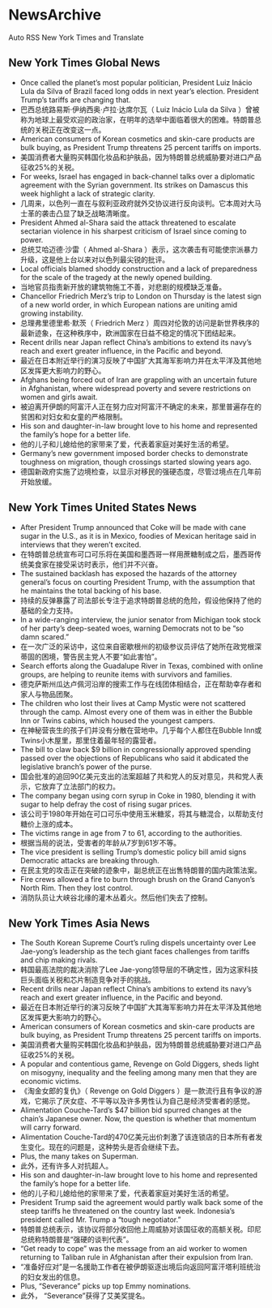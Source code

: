 # NewsArchive
Auto RSS New York Times and Translate

## New York Times Global News
* Once called the planet’s most popular politician, President Luiz Inácio Lula da Silva of Brazil faced long odds in next year’s election. President Trump’s tariffs are changing that.
* 巴西总统路易斯·伊纳西奥·卢拉·达席尔瓦（ Luiz Inácio Lula da Silva ）曾被称为地球上最受欢迎的政治家，在明年的选举中面临着很大的困难。特朗普总统的关税正在改变这一点。
* American consumers of Korean cosmetics and skin-care products are bulk buying, as President Trump threatens 25 percent tariffs on imports.
* 美国消费者大量购买韩国化妆品和护肤品，因为特朗普总统威胁要对进口产品征收25%的关税。
* For weeks, Israel has engaged in back-channel talks over a diplomatic agreement with the Syrian government. Its strikes on Damascus this week highlight a lack of strategic clarity.
* 几周来，以色列一直在与叙利亚政府就外交协议进行反向谈判。它本周对大马士革的袭击凸显了缺乏战略清晰度。
* President Ahmed al-Shara said the attack threatened to escalate sectarian violence in his sharpest criticism of Israel since coming to power.
* 总统艾哈迈德·沙雷（ Ahmed al-Shara ）表示，这次袭击有可能使宗派暴力升级，这是他上台以来对以色列最尖锐的批评。
* Local officials blamed shoddy construction and a lack of preparedness for the scale of the tragedy at the newly opened building.
* 当地官员指责新开放的建筑物施工不善，对悲剧的规模缺乏准备。
* Chancellor Friedrich Merz’s trip to London on Thursday is the latest sign of a new world order, in which European nations are uniting amid growing instability.
* 总理弗里德里希·默茨（ Friedrich Merz ）周四对伦敦的访问是新世界秩序的最新迹象，在这种秩序中，欧洲国家在日益不稳定的情况下团结起来。
* Recent drills near Japan reflect China’s ambitions to extend its navy’s reach and exert greater influence, in the Pacific and beyond.
* 最近在日本附近举行的演习反映了中国扩大其海军影响力并在太平洋及其他地区发挥更大影响力的野心。
* Afghans being forced out of Iran are grappling with an uncertain future in Afghanistan, where widespread poverty and severe restrictions on women and girls await.
* 被迫离开伊朗的阿富汗人正在努力应对阿富汗不确定的未来，那里普遍存在的贫困和对妇女和女童的严格限制。
* His son and daughter-in-law brought love to his home and represented the family’s hope for a better life.
* 他的儿子和儿媳给他的家带来了爱，代表着家庭对美好生活的希望。
* Germany’s new government imposed border checks to demonstrate toughness on migration, though crossings started slowing years ago.
* 德国新政府实施了边境检查，以显示对移民的强硬态度，尽管过境点在几年前开始放缓。

## New York Times United States News
* After President Trump announced that Coke will be made with cane sugar in the U.S., as it is in Mexico, foodies of Mexican heritage said in interviews that they weren’t excited.
* 在特朗普总统宣布可口可乐将在美国和墨西哥一样用蔗糖制成之后，墨西哥传统美食家在接受采访时表示，他们并不兴奋。
* The sustained backlash has exposed the hazards of the attorney general’s focus on courting President Trump, with the assumption that he maintains the total backing of his base.
* 持续的反弹暴露了司法部长专注于追求特朗普总统的危险，假设他保持了他的基础的全力支持。
* In a wide-ranging interview, the junior senator from Michigan took stock of her party’s deep-seated woes, warning Democrats not to be “so damn scared.”
* 在一次广泛的采访中，这位来自密歇根州的初级参议员评估了她所在政党根深蒂固的困境，警告民主党人不要“如此害怕”。
* Search efforts along the Guadalupe River in Texas, combined with online groups, are helping to reunite items with survivors and families.
* 德克萨斯州瓜达卢佩河沿岸的搜索工作与在线团体相结合，正在帮助幸存者和家人与物品团聚。
* The children who lost their lives at Camp Mystic were not scattered through the camp. Almost every one of them was in either the Bubble Inn or Twins cabins, which housed the youngest campers.
* 在神秘营丧生的孩子们并没有分散在营地中。几乎每个人都住在Bubble Inn或Twins小木屋里，那里住着最年轻的露营者。
* The bill to claw back $9 billion in congressionally approved spending passed over the objections of Republicans who said it abdicated the legislative branch’s power of the purse.
* 国会批准的追回90亿美元支出的法案超越了共和党人的反对意见，共和党人表示，它放弃了立法部门的权力。
* The company began using corn syrup in Coke in 1980, blending it with sugar to help defray the cost of rising sugar prices.
* 该公司于1980年开始在可口可乐中使用玉米糖浆，将其与糖混合，以帮助支付糖价上涨的成本。
* The victims range in age from 7 to 61, according to the authorities.
* 根据当局的说法，受害者的年龄从7岁到61岁不等。
* The vice president is selling Trump’s domestic policy bill amid signs Democratic attacks are breaking through.
* 在民主党的攻击正在突破的迹象中，副总统正在出售特朗普的国内政策法案。
* Fire crews allowed a fire to burn through brush on the Grand Canyon’s North Rim. Then they lost control.
* 消防队员让大峡谷北缘的灌木丛着火。然后他们失去了控制。

## New York Times Asia News
* ​The South Korean Supreme Court’s ruling dispels uncertainty​ over Lee Jae-yong’s leadership as the tech giant faces challenges from tariffs and chip making rivals.
* ​韩国最高法院的裁决消除了Lee Jae-yong领导层的不确定性，因为这家科技巨头面临关税和芯片制造竞争对手的挑战。
* Recent drills near Japan reflect China’s ambitions to extend its navy’s reach and exert greater influence, in the Pacific and beyond.
* 最近在日本附近举行的演习反映了中国扩大其海军影响力并在太平洋及其他地区发挥更大影响力的野心。
* American consumers of Korean cosmetics and skin-care products are bulk buying, as President Trump threatens 25 percent tariffs on imports.
* 美国消费者大量购买韩国化妆品和护肤品，因为特朗普总统威胁要对进口产品征收25%的关税。
* A popular and contentious game, Revenge on Gold Diggers, sheds light on misogyny, inequality and the feeling among many men that they are economic victims.
* 《淘金女郎的复仇》（ Revenge on Gold Diggers ）是一款流行且有争议的游戏，它揭示了厌女症、不平等以及许多男性认为自己是经济受害者的感觉。
* Alimentation Couche-Tard’s $47 billion bid spurred changes at the chain’s Japanese owner. Now, the question is whether that momentum will carry forward.
* Alimentation Couche-Tard的470亿美元出价刺激了该连锁店的日本所有者发生变化。现在的问题是，这种势头是否会继续下去。
* Plus, the many takes on Superman.
* 此外，还有许多人对抗超人。
* His son and daughter-in-law brought love to his home and represented the family’s hope for a better life.
* 他的儿子和儿媳给他的家带来了爱，代表着家庭对美好生活的希望。
* President Trump said the agreement would partly walk back some of the steep tariffs he threatened on the country last week. Indonesia’s president called Mr. Trump a “tough negotiator.”
* 特朗普总统表示，该协议将部分收回他上周威胁对该国征收的高额关税。印尼总统称特朗普是“强硬的谈判代表”。
* “Get ready to cope” was the message from an aid worker to women returning to Taliban rule in Afghanistan after their expulsion from Iran.
* “准备好应对”是一名援助工作者在被伊朗驱逐出境后向返回阿富汗塔利班统治的妇女发出的信息。
* Plus, “Severance” picks up top Emmy nominations.
* 此外， “Severance”获得了艾美奖提名。

